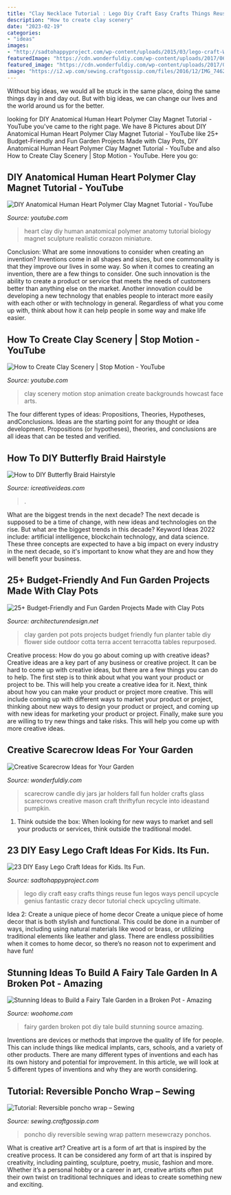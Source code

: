 ```yaml
---
title: "Clay Necklace Tutorial : Lego Diy Craft Easy Crafts Things Reuse Fun Legos Ways Pencil Upcycle Genius Fantastic Crazy Decor Tutorial Check Upcycling Ultimate"
description: "How to create clay scenery"
date: "2023-02-19"
categories:
- "ideas"
images:
- "http://sadtohappyproject.com/wp-content/uploads/2015/03/lego-craft-Ways-To-Upcycle-reuse-recycle-Lego19.jpg"
featuredImage: "https://cdn.wonderfuldiy.com/wp-content/uploads/2017/06/Scarecrow-candle-jars.jpg"
featured_image: "https://cdn.wonderfuldiy.com/wp-content/uploads/2017/06/Scarecrow-candle-jars.jpg"
image: "https://i2.wp.com/sewing.craftgossip.com/files/2016/12/IMG_7462.jpg?fit=600%2C848&amp;ssl=1"
---
```



Without big ideas, we would all be stuck in the same place, doing the same things day in and day out. But with big ideas, we can change our lives and the world around us for the better.

	

		
looking for DIY Anatomical Human Heart Polymer Clay Magnet Tutorial - YouTube you've came to the right page. We have 8 Pictures about DIY Anatomical Human Heart Polymer Clay Magnet Tutorial - YouTube like 25+ Budget-Friendly and Fun Garden Projects Made with Clay Pots, DIY Anatomical Human Heart Polymer Clay Magnet Tutorial - YouTube and also How to Create Clay Scenery | Stop Motion - YouTube. Here you go:
		
    
## DIY Anatomical Human Heart Polymer Clay Magnet Tutorial - YouTube

<img loading=lazy src="http://i.ytimg.com/vi/0443RAPzP0o/hqdefault.jpg" onerror="this.onerror=null;this.src='https://tse4.mm.bing.net/th?id=OIP.ZKq5g-z9trPcbgVJBXIHQgHaFj&amp;pid=15.1';" alt="DIY Anatomical Human Heart Polymer Clay Magnet Tutorial - YouTube">

_Source: youtube.com_

>heart clay diy human anatomical polymer anatomy tutorial biology magnet sculpture realistic corazon miniature. 

	

Conclusion: What are some innovations to consider when creating an invention?
Inventions come in all shapes and sizes, but one commonality is that they improve our lives in some way. So when it comes to creating an invention, there are a few things to consider. One such innovation is the ability to create a product or service that meets the needs of customers better than anything else on the market. Another innovation could be developing a new technology that enables people to interact more easily with each other or with technology in general. Regardless of what you come up with, think about how it can help people in some way and make life easier.

    
## How To Create Clay Scenery | Stop Motion - YouTube

<img loading=lazy src="http://i.ytimg.com/vi/ybNQ16A7ukE/maxresdefault.jpg" onerror="this.onerror=null;this.src='https://tse4.mm.bing.net/th?id=OIP.75nFs9sVNCwadv-jIqPbIgHaEK&amp;pid=15.1';" alt="How to Create Clay Scenery | Stop Motion - YouTube">

_Source: youtube.com_

>clay scenery motion stop animation create backgrounds howcast face arts. 

	

The four different types of ideas: Propositions, Theories, Hypotheses, andConclusions.
Ideas are the starting point for any thought or idea development. Propositions (or hypotheses), theories, and conclusions are all ideas that can be tested and verified.

    
## How To DIY Butterfly Braid Hairstyle

<img loading=lazy src="https://www.icreativeideas.com/wp-content/uploads/2014/05/How-to-DIY-Butterfly-Braid-Hairstyle-thumb.jpg" onerror="this.onerror=null;this.src='https://tse4.mm.bing.net/th?id=OIP.6Tq5uvcy5uYWQyLnRDgiFgHaHa&amp;pid=15.1';" alt="How to DIY Butterfly Braid Hairstyle">

_Source: icreativeideas.com_

>. 

	

What are the biggest trends in the next decade?
The next decade is supposed to be a time of change, with new ideas and technologies on the rise. But what are the biggest trends in this decade? Keyword Ideas 2022 include: artificial intelligence, blockchain technology, and data science. These three concepts are expected to have a big impact on every industry in the next decade, so it's important to know what they are and how they will benefit your business.

    
## 25+ Budget-Friendly And Fun Garden Projects Made With Clay Pots

<img loading=lazy src="http://cdn.architecturendesign.net/wp-content/uploads/2015/05/AD-Clay-Pot-Garden-Projects-16.jpg" onerror="this.onerror=null;this.src='https://tse3.mm.bing.net/th?id=OIP.w16X7xbOGATCts3CwmyuPgHaLR&amp;pid=15.1';" alt="25+ Budget-Friendly and Fun Garden Projects Made with Clay Pots">

_Source: architecturendesign.net_

>clay garden pot pots projects budget friendly fun planter table diy flower side outdoor cotta terra accent terracotta tables repurposed. 

	

Creative process: How do you go about coming up with creative ideas?
Creative ideas are a key part of any business or creative project. It can be hard to come up with creative ideas, but there are a few things you can do to help. The first step is to think about what you want your product or project to be. This will help you create a creative idea for it. Next, think about how you can make your product or project more creative. This will include coming up with different ways to market your product or project, thinking about new ways to design your product or project, and coming up with new ideas for marketing your product or project. Finally, make sure you are willing to try new things and take risks. This will help you come up with more creative ideas.

    
## Creative Scarecrow Ideas For Your Garden

<img loading=lazy src="https://cdn.wonderfuldiy.com/wp-content/uploads/2017/06/Scarecrow-candle-jars.jpg" onerror="this.onerror=null;this.src='https://tse3.mm.bing.net/th?id=OIP.GKr2jMJxKHZBjSb8-25UtwHaJ6&amp;pid=15.1';" alt="Creative Scarecrow Ideas for Your Garden">

_Source: wonderfuldiy.com_

>scarecrow candle diy jars jar holders fall fun holder crafts glass scarecrows creative mason craft thriftyfun recycle into ideastand pumpkin. 

	

1. Think outside the box: When looking for new ways to market and sell your products or services, think outside the traditional model.

    
## 23 DIY Easy Lego Craft Ideas For Kids. Its Fun.

<img loading=lazy src="http://sadtohappyproject.com/wp-content/uploads/2015/03/lego-craft-Ways-To-Upcycle-reuse-recycle-Lego19.jpg" onerror="this.onerror=null;this.src='https://tse3.mm.bing.net/th?id=OIP.2muU04tsyMJHsZN45VSWBQHaLG&amp;pid=15.1';" alt="23 DIY Easy Lego Craft Ideas for Kids. Its Fun.">

_Source: sadtohappyproject.com_

>lego diy craft easy crafts things reuse fun legos ways pencil upcycle genius fantastic crazy decor tutorial check upcycling ultimate. 

	

Idea 2: Create a unique piece of home decor
Create a unique piece of home decor that is both stylish and functional. This could be done in a number of ways, including using natural materials like wood or brass, or utilizing traditional elements like leather and glass. There are endless possibilities when it comes to home decor, so there’s no reason not to experiment and have fun!

    
## Stunning Ideas To Build A Fairy Tale Garden In A Broken Pot - Amazing

<img loading=lazy src="https://www.woohome.com/wp-content/uploads/2016/01/Broken-Pot-Fairy-Garden-10.jpg" onerror="this.onerror=null;this.src='https://tse4.mm.bing.net/th?id=OIP.4Mv5S_7NO8mnEfD78QXHfQHaJ4&amp;pid=15.1';" alt="Stunning Ideas to Build a Fairy Tale Garden in a Broken Pot - Amazing">

_Source: woohome.com_

>fairy garden broken pot diy tale build stunning source amazing. 

	

Inventions are devices or methods that improve the quality of life for people. This can include things like medical implants, cars, schools, and a variety of other products. There are many different types of inventions and each has its own history and potential for improvement. In this article, we will look at 5 different types of inventions and why they are worth considering.

    
## Tutorial: Reversible Poncho Wrap – Sewing

<img loading=lazy src="https://i2.wp.com/sewing.craftgossip.com/files/2016/12/IMG_7462.jpg?fit=600%2C848&amp;ssl=1" onerror="this.onerror=null;this.src='https://tse3.mm.bing.net/th?id=OIP.aKn9cQuSbDJuTr37HCAe3QHaKd&amp;pid=15.1';" alt="Tutorial: Reversible poncho wrap – Sewing">

_Source: sewing.craftgossip.com_

>poncho diy reversible sewing wrap pattern mesewcrazy ponchos. 

	

What is creative art?
Creative art is a form of art that is inspired by the creative process. It can be considered any form of art that is inspired by creativity, including painting, sculpture, poetry, music, fashion and more. Whether it’s a personal hobby or a career in art, creative artists often put their own twist on traditional techniques and ideas to create something new and exciting.

